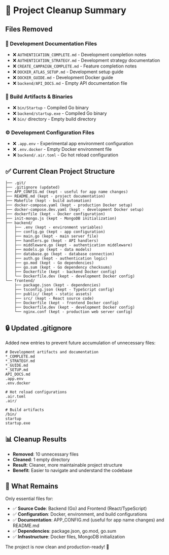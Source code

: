 # 🧹 Project Cleanup Summary

## Files Removed

### 📝 Development Documentation Files
- ❌ `AUTHENTICATION_COMPLETE.md` - Development completion notes
- ❌ `AUTHENTICATION_STRATEGY.md` - Development strategy documentation  
- ❌ `CREATE_CAMPAIGN_COMPLETE.md` - Feature completion notes
- ❌ `DOCKER_ATLAS_SETUP.md` - Development setup guide
- ❌ `DOCKER_GUIDE.md` - Development Docker guide
- ❌ `backend/API_DOCS.md` - Empty API documentation file

### 🔧 Build Artifacts & Binaries
- ❌ `bin/Startup` - Compiled Go binary
- ❌ `backend/startup.exe` - Compiled Go binary
- ❌ `bin/` directory - Empty build directory

### ⚙️ Development Configuration Files
- ❌ `.app.env` - Experimental app environment configuration
- ❌ `.env.docker` - Empty Docker environment file
- ❌ `backend/.air.toml` - Go hot reload configuration

## ✅ Current Clean Project Structure

```
├── .git/
├── .gitignore (updated)
├── APP_CONFIG.md (kept - useful for app name changes)
├── README.md (kept - project documentation)
├── Makefile (kept - build automation)
├── docker-compose.yaml (kept - production Docker setup)
├── docker-compose.dev.yaml (kept - development Docker setup)
├── dockerfile (kept - Docker configuration)
├── init-mongo.js (kept - MongoDB initialization)
├── backend/
│   ├── .env (kept - environment variables)
│   ├── config.go (kept - app configuration)
│   ├── main.go (kept - main server file)
│   ├── handlers.go (kept - API handlers)
│   ├── middleware.go (kept - authentication middleware)
│   ├── models.go (kept - data models)
│   ├── database.go (kept - database connection)
│   ├── auth.go (kept - authentication logic)
│   ├── go.mod (kept - Go dependencies)
│   ├── go.sum (kept - Go dependency checksums)
│   ├── Dockerfile (kept - backend Docker config)
│   └── Dockerfile.dev (kept - development Docker config)
└── frontend/
    ├── package.json (kept - dependencies)
    ├── tsconfig.json (kept - TypeScript config)
    ├── public/ (kept - static assets)
    ├── src/ (kept - React source code)
    ├── Dockerfile (kept - frontend Docker config)
    ├── Dockerfile.dev (kept - development Docker config)
    └── nginx.conf (kept - production web server config)
```

## 🔒 Updated .gitignore

Added new entries to prevent future accumulation of unnecessary files:

```gitignore
# Development artifacts and documentation
*_COMPLETE.md
*_STRATEGY.md
*_GUIDE.md
*_SETUP.md
API_DOCS.md
.app.env
.env.docker

# Hot reload configurations
.air.toml
.air/

# Build artifacts
/bin/
startup
startup.exe
```

## 📊 Cleanup Results

- **Removed**: 10 unnecessary files
- **Cleaned**: 1 empty directory
- **Result**: Cleaner, more maintainable project structure
- **Benefit**: Easier to navigate and understand the codebase

## 🎯 What Remains

Only essential files for:
- ✅ **Source Code**: Backend (Go) and Frontend (React/TypeScript)
- ✅ **Configuration**: Docker, environment, and build configurations
- ✅ **Documentation**: APP_CONFIG.md (useful for app name changes) and README.md
- ✅ **Dependencies**: package.json, go.mod, go.sum
- ✅ **Infrastructure**: Docker files, MongoDB initialization

The project is now clean and production-ready! 🚀
